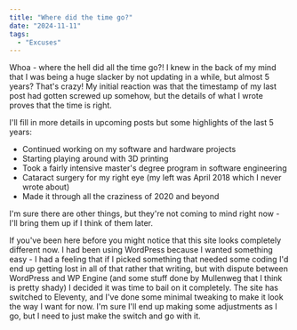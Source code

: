 ```yaml
---
title: "Where did the time go?"
date: "2024-11-11"
tags:
  - "Excuses"
---
```


Whoa - where the hell did all the time go?!  I knew in the back of my mind that I was being a huge slacker by not updating in a while, but almost 5 years?  That's crazy!  My initial reaction was that the timestamp of my last post had gotten screwed up somehow, but the details of what I wrote proves that the time is right.

<!-- excerpt -->

I'll fill in more details in upcoming posts but some highlights of the last 5 years:

- Continued working on my software and hardware projects
- Starting playing around with 3D printing
- Took a fairly intensive master's degree program in software engineering
- Cataract surgery for my right eye (my left was April 2018 which I never wrote about)
- Made it through all the craziness of 2020 and beyond

I'm sure there are other things, but they're not coming to mind right now - I'll bring them up if I think of them later.

If you've been here before you might notice that this site looks completely different now.  I had been using WordPress because I wanted something easy - I had a feeling that if I picked something that needed some coding I'd end up getting lost in all of that rather that writing, but with dispute between WordPress and WP Engine (and some stuff done by Mullenweg that I think is pretty shady) I decided it was time to bail on it completely.  The site has switched to Eleventy, and I've done some minimal tweaking to make it look the way I want for now.  I'm sure I'll end up making some adjustments as I go, but I need to just make the switch and go with it.
